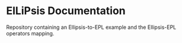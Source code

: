 # ElLiPsis Documentation
Repository containing an Ellipsis-to-EPL example and the Ellipsis-EPL operators mapping. 
